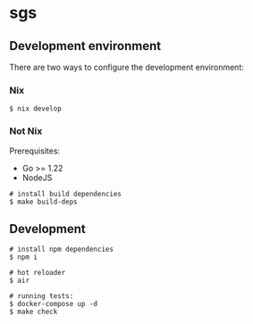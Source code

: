 # sgs

## Development environment

There are two ways to configure the development environment:

### Nix

```console
$ nix develop
````

### Not Nix

Prerequisites:

- Go >= 1.22
- NodeJS

```console
# install build dependencies
$ make build-deps
```

## Development

```
# install npm dependencies
$ npm i

# hot reloader
$ air

# running tests:
$ docker-compose up -d
$ make check
```
